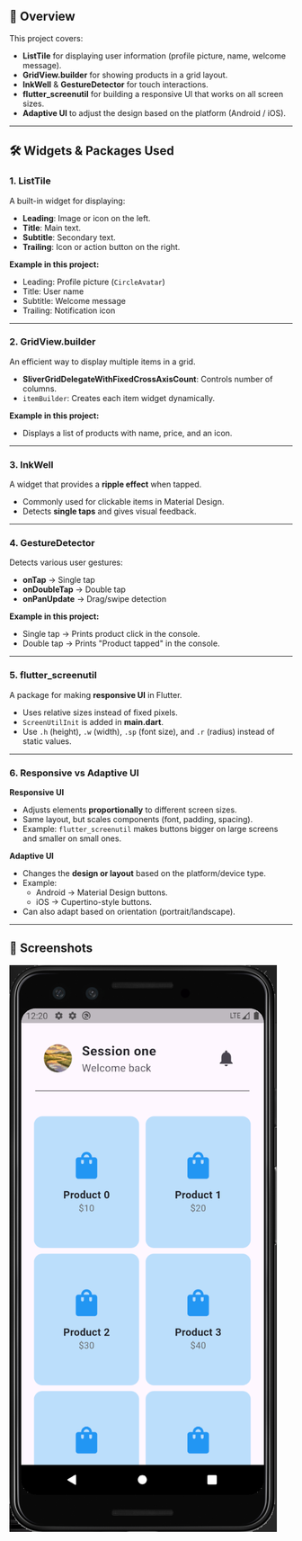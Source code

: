 

## 📝 Overview

This project covers:

- **ListTile** for displaying user information (profile picture, name, welcome message).
- **GridView.builder** for showing products in a grid layout.
- **InkWell** & **GestureDetector** for touch interactions.
- **flutter_screenutil** for building a responsive UI that works on all screen sizes.
- **Adaptive UI** to adjust the design based on the platform (Android / iOS).

---

## 🛠 Widgets & Packages Used

### 1. ListTile
A built-in widget for displaying:
- **Leading**: Image or icon on the left.
- **Title**: Main text.
- **Subtitle**: Secondary text.
- **Trailing**: Icon or action button on the right.

**Example in this project:**
- Leading: Profile picture (`CircleAvatar`)
- Title: User name
- Subtitle: Welcome message
- Trailing: Notification icon

---

### 2. GridView.builder
An efficient way to display multiple items in a grid.
- **SliverGridDelegateWithFixedCrossAxisCount**: Controls number of columns.
- `itemBuilder`: Creates each item widget dynamically.

**Example in this project:**
- Displays a list of products with name, price, and an icon.

---

### 3. InkWell
A widget that provides a **ripple effect** when tapped.
- Commonly used for clickable items in Material Design.
- Detects **single taps** and gives visual feedback.

---

### 4. GestureDetector
Detects various user gestures:
- **onTap** → Single tap
- **onDoubleTap** → Double tap
- **onPanUpdate** → Drag/swipe detection

**Example in this project:**
- Single tap → Prints product click in the console.
- Double tap → Prints "Product tapped" in the console.

---

### 5. flutter_screenutil
A package for making **responsive UI** in Flutter.
- Uses relative sizes instead of fixed pixels.
- `ScreenUtilInit` is added in **main.dart**.
- Use `.h` (height), `.w` (width), `.sp` (font size), and `.r` (radius) instead of static values.

---

### 6. Responsive vs Adaptive UI

**Responsive UI**
- Adjusts elements **proportionally** to different screen sizes.
- Same layout, but scales components (font, padding, spacing).
- Example: `flutter_screenutil` makes buttons bigger on large screens and smaller on small ones.

**Adaptive UI**
- Changes the **design or layout** based on the platform/device type.
- Example:  
  - Android → Material Design buttons.  
  - iOS → Cupertino-style buttons.
- Can also adapt based on orientation (portrait/landscape).

---
## 📸 Screenshots

![App Screenshot](assets\screen.png)


